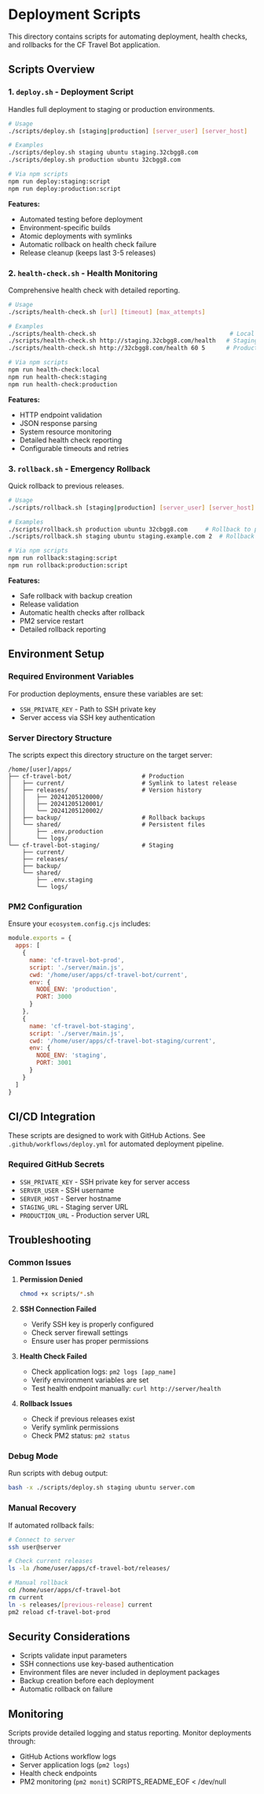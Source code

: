 # Deployment Scripts

This directory contains scripts for automating deployment, health checks, and rollbacks for the CF Travel Bot application.

## Scripts Overview

### 1. `deploy.sh` - Deployment Script
Handles full deployment to staging or production environments.

```bash
# Usage
./scripts/deploy.sh [staging|production] [server_user] [server_host]

# Examples
./scripts/deploy.sh staging ubuntu staging.32cbgg8.com
./scripts/deploy.sh production ubuntu 32cbgg8.com

# Via npm scripts
npm run deploy:staging:script
npm run deploy:production:script
```

**Features:**
- Automated testing before deployment
- Environment-specific builds
- Atomic deployments with symlinks
- Automatic rollback on health check failure
- Release cleanup (keeps last 3-5 releases)

### 2. `health-check.sh` - Health Monitoring
Comprehensive health check with detailed reporting.

```bash
# Usage
./scripts/health-check.sh [url] [timeout] [max_attempts]

# Examples
./scripts/health-check.sh                                      # Local default
./scripts/health-check.sh http://staging.32cbgg8.com/health   # Staging
./scripts/health-check.sh http://32cbgg8.com/health 60 5      # Production with custom settings

# Via npm scripts
npm run health-check:local
npm run health-check:staging
npm run health-check:production
```

**Features:**
- HTTP endpoint validation
- JSON response parsing
- System resource monitoring
- Detailed health check reporting
- Configurable timeouts and retries

### 3. `rollback.sh` - Emergency Rollback
Quick rollback to previous releases.

```bash
# Usage
./scripts/rollback.sh [staging|production] [server_user] [server_host] [release_number]

# Examples
./scripts/rollback.sh production ubuntu 32cbgg8.com     # Rollback to previous release
./scripts/rollback.sh staging ubuntu staging.example.com 2  # Rollback 2 releases

# Via npm scripts
npm run rollback:staging:script
npm run rollback:production:script
```

**Features:**
- Safe rollback with backup creation
- Release validation
- Automatic health checks after rollback
- PM2 service restart
- Detailed rollback reporting

## Environment Setup

### Required Environment Variables

For production deployments, ensure these variables are set:
- `SSH_PRIVATE_KEY` - Path to SSH private key
- Server access via SSH key authentication

### Server Directory Structure

The scripts expect this directory structure on the target server:

```
/home/[user]/apps/
├── cf-travel-bot/                    # Production
│   ├── current/                      # Symlink to latest release
│   ├── releases/                     # Version history
│   │   ├── 20241205120000/
│   │   ├── 20241205120001/
│   │   └── 20241205120002/
│   ├── backup/                       # Rollback backups
│   └── shared/                       # Persistent files
│       ├── .env.production
│       └── logs/
└── cf-travel-bot-staging/            # Staging
    ├── current/
    ├── releases/
    ├── backup/
    └── shared/
        ├── .env.staging
        └── logs/
```

### PM2 Configuration

Ensure your `ecosystem.config.cjs` includes:

```javascript
module.exports = {
  apps: [
    {
      name: 'cf-travel-bot-prod',
      script: './server/main.js',
      cwd: '/home/user/apps/cf-travel-bot/current',
      env: {
        NODE_ENV: 'production',
        PORT: 3000
      }
    },
    {
      name: 'cf-travel-bot-staging',
      script: './server/main.js',
      cwd: '/home/user/apps/cf-travel-bot-staging/current',
      env: {
        NODE_ENV: 'staging',
        PORT: 3001
      }
    }
  ]
}
```

## CI/CD Integration

These scripts are designed to work with GitHub Actions. See `.github/workflows/deploy.yml` for automated deployment pipeline.

### Required GitHub Secrets

- `SSH_PRIVATE_KEY` - SSH private key for server access
- `SERVER_USER` - SSH username
- `SERVER_HOST` - Server hostname
- `STAGING_URL` - Staging server URL
- `PRODUCTION_URL` - Production server URL

## Troubleshooting

### Common Issues

1. **Permission Denied**
   ```bash
   chmod +x scripts/*.sh
   ```

2. **SSH Connection Failed**
   - Verify SSH key is properly configured
   - Check server firewall settings
   - Ensure user has proper permissions

3. **Health Check Failed**
   - Check application logs: `pm2 logs [app_name]`
   - Verify environment variables are set
   - Test health endpoint manually: `curl http://server/health`

4. **Rollback Issues**
   - Check if previous releases exist
   - Verify symlink permissions
   - Check PM2 status: `pm2 status`

### Debug Mode

Run scripts with debug output:
```bash
bash -x ./scripts/deploy.sh staging ubuntu server.com
```

### Manual Recovery

If automated rollback fails:
```bash
# Connect to server
ssh user@server

# Check current releases
ls -la /home/user/apps/cf-travel-bot/releases/

# Manual rollback
cd /home/user/apps/cf-travel-bot
rm current
ln -s releases/[previous-release] current
pm2 reload cf-travel-bot-prod
```

## Security Considerations

- Scripts validate input parameters
- SSH connections use key-based authentication
- Environment files are never included in deployment packages
- Backup creation before each deployment
- Automatic rollback on failure

## Monitoring

Scripts provide detailed logging and status reporting. Monitor deployments through:
- GitHub Actions workflow logs
- Server application logs (`pm2 logs`)
- Health check endpoints
- PM2 monitoring (`pm2 monit`)
SCRIPTS_README_EOF < /dev/null